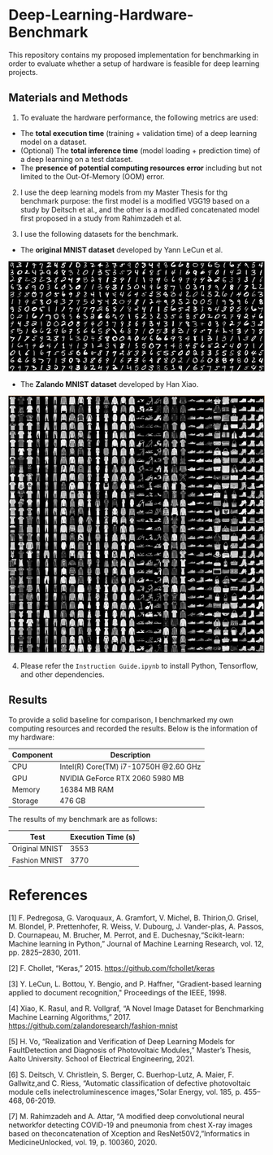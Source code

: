 # Deep-Learning-Hardware-Benchmark
This repository contains my proposed implementation for benchmarking in order to evaluate whether a setup of hardware is feasible for deep learning projects. 

## Materials and Methods
1. To evaluate the hardware performance, the following metrics are used:
  * The **total execution time** (training + validation time) of a deep learning model on a dataset.
  * (Optional) The **total inference time** (model loading + prediction time) of a deep learning on a test dataset.
  * The **presence of potential computing resources error** including but not limited to the Out-Of-Memory (OOM) error.

2. I use the deep learning models from my Master Thesis for thg benchmark purpose: the first model is a modified VGG19 based on a study by Deitsch et al., and the other is a modified concatenated model first proposed in a study from Rahimzadeh et al.

3. I use the following datasets for the benchmark.
* The **original MNIST dataset** developed by Yann LeCun et al.

![](images/mnist.png)

* The **Zalando MNIST dataset** developed by Han Xiao.

![](images/zalando.png)

4. Please refer the `Instruction Guide.ipynb` to install Python, Tensorflow, and other dependencies.

## Results
To provide a solid baseline for comparison, I benchmarked my own computing resources and recorded the results. Below is the information of my hardware:

Component | Description
| ------------ | ------------- |
| CPU | Intel(R) Core(TM) i7-10750H @2.60 GHz |
| GPU | NVIDIA GeForce RTX 2060 5980 MB |
| Memory | 16384 MB RAM |
| Storage | 476 GB |

The results of my benchmark are as follows:

Test | Execution Time (s) |
| ------------ | ------------- |
|Original MNIST | 3553 |
| Fashion MNIST | 3770 |


# References
<a id="1">[1]</a> 
F. Pedregosa, G. Varoquaux, A. Gramfort, V. Michel, B. Thirion,O. Grisel, M. Blondel, P. Prettenhofer, R. Weiss, V. Dubourg, J. Vander-plas, A. Passos, D. Cournapeau, M. Brucher, M. Perrot, and E. Duchesnay,“Scikit-learn: Machine learning in Python,” Journal of Machine Learning Research, vol. 12, pp. 2825–2830, 2011.

<a id="2">[2]</a>
F. Chollet, “Keras,” 2015. https://github.com/fchollet/keras

<a id ="3">[3]</a>
Y. LeCun, L. Bottou, Y. Bengio, and P. Haffner, "Gradient-based learning applied to document recognition," Proceedings of the IEEE, 1998.

<a id ="4">[4]</a>
Xiao, K. Rasul, and R. Vollgraf, “A Novel Image Dataset for Benchmarking Machine Learning Algorithms,” 2017. https://github.com/zalandoresearch/fashion-mnist

<a id = "5">[5]</a>
H. Vo, “Realization and Verification of Deep Learning Models for FaultDetection and Diagnosis of Photovoltaic Modules,” Master’s Thesis, Aalto University. School of Electrical Engineering, 2021.

<a id = "6">[6]</a>
S. Deitsch, V. Christlein, S. Berger, C. Buerhop-Lutz, A. Maier, F. Gallwitz,and C. Riess, “Automatic classification of defective photovoltaic module cells inelectroluminescence images,”Solar Energy, vol. 185, p. 455–468, 06-2019.

<a id = "7">[7]</a>
M. Rahimzadeh and A. Attar, “A modified deep convolutional neural networkfor detecting COVID-19 and pneumonia from chest X-ray images based on theconcatenation of Xception and ResNet50V2,”Informatics in MedicineUnlocked, vol. 19, p. 100360, 2020.
